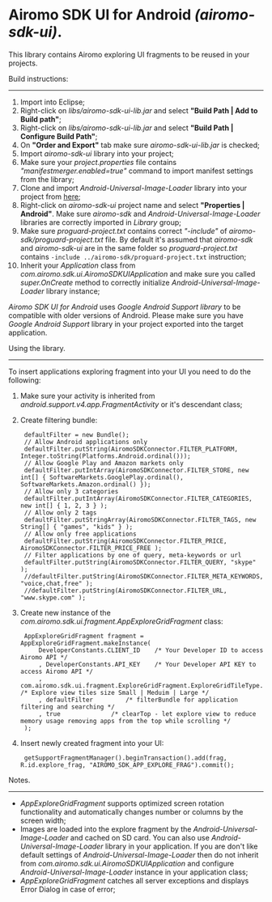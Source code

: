 Airomo SDK UI for Android *(airomo-sdk-ui)*. 
============================================

This library contains Airomo exploring UI fragments to be reused in your projects.

Build instructions:
___________________

1. Import into Eclipse;
2. Right-click on *libs/airomo-sdk-ui-lib.jar* and select **"Build Path | Add to Build path"**;
3. Right-click on *libs/airomo-sdk-ui-lib.jar* and select **"Build Path | Configure Build Path"**;
4. On **"Order and Export"** tab make sure *airomo-sdk-ui-lib.jar* is checked;
5. Import *airomo-sdk-ui* library into your project;
6. Make sure your *project.properties* file contains *"manifestmerger.enabled=true"* command to import manifest settings from the library;
7. Clone and import *Android-Universal-Image-Loader* library into your project from [here](https://github.com/nostra13/Android-Universal-Image-Loader);
8. Right-click on *airomo-sdk-ui* project name and select **"Properties | Android"**. Make sure *airomo-sdk* and *Android-Universal-Image-Loader* libraries are correctly imported in *Library* group;
9. Make sure *proguard-project.txt* contains correct *"-include"* of *airomo-sdk/proguard-project.txt* file. By default it's assumed that *airomo-sdk* and *airomo-sdk-ui* are in the same folder so *proguard-project.txt* contains `-include ../airomo-sdk/proguard-project.txt` instruction;
10. Inherit your *Application* class from *com.airomo.sdk.ui.AiromoSDKUIApplication* and make sure you called *super.OnCreate* method to correctly initialize *Android-Universal-Image-Loader* library instance;

*Airomo SDK UI for Android* uses *Google Android Support library* to be compatible with older versions of Android. Please make sure you have *Google Android Support* library in your project exported into the target application. 

Using the library.
__________________

To insert applications exploring fragment into your UI you need to do the following:

1. Make sure your activity is inherited from *android.support.v4.app.FragmentActivity* or it's descendant class;
2. Create filtering bundle:

		defaultFilter = new Bundle();
		// Allow Android applications only
		defaultFilter.putString(AiromoSDKConnector.FILTER_PLATFORM, Integer.toString(Platforms.Android.ordinal()));
		// Allow Google Play and Amazon markets only
		defaultFilter.putIntArray(AiromoSDKConnector.FILTER_STORE, new int[] { SoftwareMarkets.GooglePlay.ordinal(), SoftwareMarkets.Amazon.ordinal() });
		// Allow only 3 categories
		defaultFilter.putIntArray(AiromoSDKConnector.FILTER_CATEGORIES, new int[] { 1, 2, 3 } );
		// Allow only 2 tags
		defaultFilter.putStringArray(AiromoSDKConnector.FILTER_TAGS, new String[] { "games", "kids" } );
		// Allow only free applications
		defaultFilter.putString(AiromoSDKConnector.FILTER_PRICE, AiromoSDKConnector.FILTER_PRICE_FREE );
		// Filter applications by one of query, meta-keywords or url
		defaultFilter.putString(AiromoSDKConnector.FILTER_QUERY, "skype" );
		//defaultFilter.putString(AiromoSDKConnector.FILTER_META_KEYWORDS, "voice,chat,free" );
		//defaultFilter.putString(AiromoSDKConnector.FILTER_URL, "www.skype.com" );

3. Create new instance of the *com.airomo.sdk.ui.fragment.AppExploreGridFragment* class:

		AppExploreGridFragment fragment = AppExploreGridFragment.makeInstance(
			DeveloperConstants.CLIENT_ID	/* Your Developer ID to access Airomo API */
			, DeveloperConstants.API_KEY	/* Your Developer API KEY to access Airomo API */
			, com.airomo.sdk.ui.fragment.ExploreGridFragment.ExploreGridTileType.Small	/* Explore view tiles size Small | Meduim | Large */
			, defaultFilter			/* filterBundle for application filtering and searching */
			, true 				/* clearTop - let explore view to reduce memory usage removing apps from the top while scrolling */
		);

4. Insert newly created fragment into your UI:

		getSupportFragmentManager().beginTransaction().add(frag, R.id.explore_frag, "AIROMO_SDK_APP_EXPLORE_FRAG").commit();

Notes.
______

+ *AppExploreGridFragment* supports optimized screen rotation functionality and automatically changes number or columns by the screen width;
+ Images are loaded into the explore fragment by the *Android-Universal-Image-Loader* and cached on SD card. You can also use *Android-Universal-Image-Loader* library in your application. If you are don't like default settings of *Android-Universal-Image-Loader* then do not inherit from *com.airomo.sdk.ui.AiromoSDKUIApplication* and configure *Android-Universal-Image-Loader* instance in your application class;
+ *AppExploreGridFragment* catches all server exceptions and displays Error Dialog in case of error;


